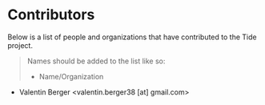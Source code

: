 # Contributors

Below is a list of people and organizations that have contributed to the Tide project.

> Names should be added to the list like so:
> * Name/Organization <email address>

* Valentin Berger <valentin.berger38 [at] gmail.com>
